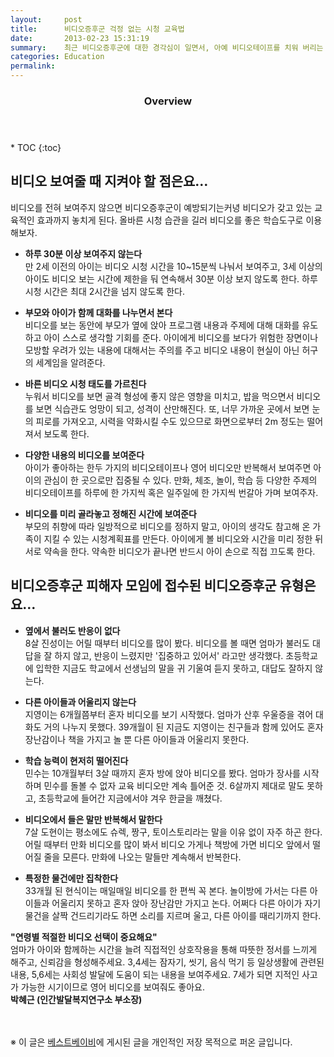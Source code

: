 ```yaml
---
layout:     post
title:      비디오증후군 걱정 없는 시청 교육법
date:       2013-02-23 15:31:19
summary:    최근 비디오증후군에 대한 경각심이 일면서, 아예 비디오테이프를 치워 버리는 엄마들이 늘고 있다. 하지만 아이들이 영상을 통해 얻어낸 간접경험은 지적 능력을 키우는 데 큰 도움이 된다. 비디오테이프, 아이들에게 효과 높게 보여주는 노하우.
categories: Education
permalink: 
---
```


<section id="table-of-contents" class="toc">
  <header>
    <h3>Overview</h3>
  </header>
<div id="drawer" markdown="1">
* TOC
{:toc}
</div>
</section><!-- /#table-of-contents -->

## 비디오 보여줄 때 지켜야 할 점은요…

비디오를 전혀 보여주지 않으면 비디오증후군이 예방되기는커녕 비디오가 갖고 있는 교육적인 효과까지 놓치게 된다. 올바른 시청 습관을 길러 비디오를 좋은 학습도구로 이용해보자.

* **하루 30분 이상 보여주지 않는다**      
만 2세 이전의 아이는 비디오 시청 시간을 10~15분씩 나눠서 보여주고, 3세 이상의 아이도 비디오 보는 시간에 제한을 둬 연속해서 30분 이상 보지 않도록 한다. 하루 시청 시간은 최대 2시간을 넘지 않도록 한다.

* **부모와 아이가 함께 대화를 나누면서 본다**      
비디오를 보는 동안에 부모가 옆에 앉아 프로그램 내용과 주제에 대해 대화를 유도하고 아이 스스로 생각할 기회를 준다. 아이에게 비디오를 보다가 위험한 장면이나 모방할 우려가 있는 내용에 대해서는 주의를 주고 비디오 내용이 현실이 아닌 허구의 세계임을 알려준다.

* **바른 비디오 시청 태도를 가르친다**      
누워서 비디오를 보면 골격 형성에 좋지 않은 영향을 미치고, 밥을 먹으면서 비디오를 보면 식습관도 엉망이 되고, 성격이 산만해진다. 또, 너무 가까운 곳에서 보면 눈의 피로를 가져오고, 시력을 약화시킬 수도 있으므로 화면으로부터 2m 정도는 떨어져서 보도록 한다.

* **다양한 내용의 비디오를 보여준다**      
아이가 좋아하는 한두 가지의 비디오테이프나 영어 비디오만 반복해서 보여주면 아이의 관심이 한 곳으로만 집중될 수 있다. 만화, 체조, 놀이, 학습 등 다양한 주제의 비디오테이프를 하루에 한 가지씩 혹은 일주일에 한 가지씩 번갈아 가며 보여주자.

* **비디오를 미리 골라놓고 정해진 시간에 보여준다**      
부모의 취향에 따라 일방적으로 비디오를 정하지 말고, 아이의 생각도 참고해 온 가족이 지킬 수 있는 시청계획표를 만든다. 아이에게 볼 비디오와 시간을 미리 정한 뒤 서로 약속을 한다. 약속한 비디오가 끝나면 반드시 아이 손으로 직접 끄도록 한다.



## 비디오증후군 피해자 모임에 접수된 비디오증후군 유형은요…

* **옆에서 불러도 반응이 없다**      
8살 진성이는 어릴 때부터 비디오를 많이 봤다. 비디오를 볼 때면 엄마가 불러도 대답을 잘 하지 않고, 반응이 느렸지만 '집중하고 있어서' 라고만 생각했다. 초등학교에 입학한 지금도 학교에서 선생님의 말을 귀 기울여 듣지 못하고, 대답도 잘하지 않는다.

* **다른 아이들과 어울리지 않는다**      
지영이는 6개월쯤부터 혼자 비디오를 보기 시작했다. 엄마가 산후 우울증을 겪어 대화도 거의 나누지 못했다. 39개월이 된 지금도 지영이는 친구들과 함께 있어도 혼자 장난감이나 책을 가지고 놀 뿐 다른 아이들과 어울리지 못한다.

* **학습 능력이 현저히 떨어진다**      
민수는 10개월부터 3살 때까지 혼자 방에 앉아 비디오를 봤다. 엄마가 장사를 시작하며 민수를 돌볼 수 없자 교육 비디오만 계속 틀어준 것. 6살까지 제대로 말도 못하고, 초등학교에 들어간 지금에서야 겨우 한글을 깨쳤다.

* **비디오에서 들은 말만 반복해서 말한다**      
7살 도현이는 평소에도 슈렉, 짱구, 토이스토리라는 말을 이유 없이 자주 하곤 한다. 어릴 때부터 만화 비디오를 많이 봐서 비디오 가게나 책방에 가면 비디오 앞에서 떨어질 줄을 모른다. 만화에 나오는 말들만 계속해서 반복한다.

* **특정한 물건에만 집착한다**      
33개월 된 현식이는 매일매일 비디오를 한 편씩 꼭 본다. 놀이방에 가서는 다른 아이들과 어울리지 못하고 혼자 앉아 장난감만 가지고 논다. 어쩌다 다른 아이가 자기 물건을 살짝 건드리기라도 하면 소리를 지르며 울고, 다른 아이를 때리기까지 한다.



**"연령별 적절한 비디오 선택이 중요해요"**      
엄마가 아이와 함께하는 시간을 늘려 직접적인 상호작용을 통해 따뜻한 정서를 느끼게 해주고, 신뢰감을 형성해주세요. 3,4세는 잠자기, 씻기, 음식 먹기 등 일상생활에 관련된 내용, 5,6세는 사회성 발달에 도움이 되는 내용을 보여주세요. 7세가 되면 지적인 사고가 가능한 시기이므로 영어 비디오를 보여줘도 좋아요.     
**박혜근 (인간발달복지연구소 부소장)**
	
	

<br /><br />
※ 이 글은 [베스트베이비](http://www.ibestbaby.co.kr)에 게시된 글을 개인적인 저장 목적으로 퍼온 글입니다.